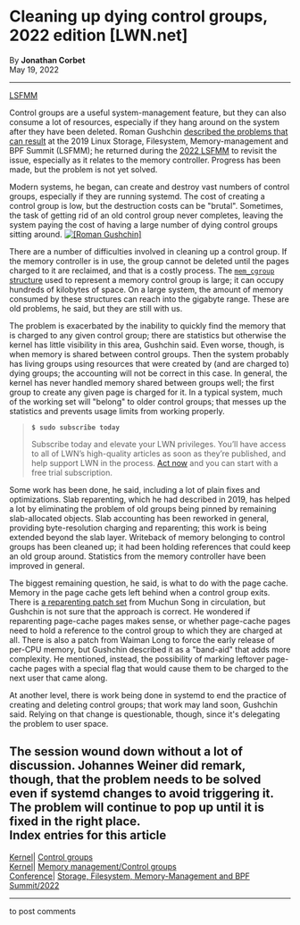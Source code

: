 # Cleaning up dying control groups, 2022 edition [LWN.net]

By **Jonathan Corbet**  
May 19, 2022 

* * *

[LSFMM](/Articles/lsfmm2022/)

Control groups are a useful system-management feature, but they can also consume a lot of resources, especially if they hang around on the system after they have been deleted. Roman Gushchin [described the problems that can result](/Articles/787614/) at the 2019 Linux Storage, Filesystem, Memory-management and BPF Summit (LSFMM); he returned during the [2022 LSFMM](https://events.linuxfoundation.org/lsfmm/) to revisit the issue, especially as it relates to the memory controller. Progress has been made, but the problem is not yet solved. 

Modern systems, he began, can create and destroy vast numbers of control groups, especially if they are running systemd. The cost of creating a control group is low, but the destruction costs can be "brutal". Sometimes, the task of getting rid of an old control group never completes, leaving the system paying the cost of having a large number of dying control groups sitting around. [![\[Roman Gushchin\]](https://static.lwn.net/images/conf/2022/lsfmm/RomanGushchin-sm.png)](/Articles/895435/)

There are a number of difficulties involved in cleaning up a control group. If the memory controller is in use, the group cannot be deleted until the pages charged to it are reclaimed, and that is a costly process. The [`mem_cgroup` structure](https://elixir.bootlin.com/linux/v5.17.8/source/include/linux/memcontrol.h#L227) used to represent a memory control group is large; it can occupy hundreds of kilobytes of space. On a large system, the amount of memory consumed by these structures can reach into the gigabyte range. These are old problems, he said, but they are still with us. 

The problem is exacerbated by the inability to quickly find the memory that is charged to any given control group; there are statistics but otherwise the kernel has little visibility in this area, Gushchin said. Even worse, though, is when memory is shared between control groups. Then the system probably has living groups using resources that were created by (and are charged to) dying groups; the accounting will not be correct in this case. In general, the kernel has never handled memory shared between groups well; the first group to create any given page is charged for it. In a typical system, much of the working set will "belong" to older control groups; that messes up the statistics and prevents usage limits from working properly. 

> **`$ sudo subscribe today`**
> 
> Subscribe today and elevate your LWN privileges. You’ll have access to all of LWN’s high-quality articles as soon as they’re published, and help support LWN in the process. [Act now](https://lwn.net/Promo/nst-sudo/claim) and you can start with a free trial subscription. 

Some work has been done, he said, including a lot of plain fixes and optimizations. Slab reparenting, which he had described in 2019, has helped a lot by eliminating the problem of old groups being pinned by remaining slab-allocated objects. Slab accounting has been reworked in general, providing byte-resolution charging and reparenting; this work is being extended beyond the slab layer. Writeback of memory belonging to control groups has been cleaned up; it had been holding references that could keep an old group around. Statistics from the memory controller have been improved in general. 

The biggest remaining question, he said, is what to do with the page cache. Memory in the page cache gets left behind when a control group exits. There is [a reparenting patch set](/ml/linux-mm/20220216115132.52602-1-songmuchun@bytedance.com/) from Muchun Song in circulation, but Gushchin is not sure that the approach is correct. He wondered if reparenting page-cache pages makes sense, or whether page-cache pages need to hold a reference to the control group to which they are charged at all. There is also a patch from Waiman Long to force the early release of per-CPU memory, but Gushchin described it as a "band-aid" that adds more complexity. He mentioned, instead, the possibility of marking leftover page-cache pages with a special flag that would cause them to be charged to the next user that came along. 

At another level, there is work being done in systemd to end the practice of creating and deleting control groups; that work may land soon, Gushchin said. Relying on that change is questionable, though, since it's delegating the problem to user space. 

The session wound down without a lot of discussion. Johannes Weiner did remark, though, that the problem needs to be solved even if systemd changes to avoid triggering it. The problem will continue to pop up until it is fixed in the right place.  
Index entries for this article  
---  
[Kernel](/Kernel/Index)| [Control groups](/Kernel/Index#Control_groups)  
[Kernel](/Kernel/Index)| [Memory management/Control groups](/Kernel/Index#Memory_management-Control_groups)  
[Conference](/Archives/ConferenceIndex/)| [Storage, Filesystem, Memory-Management and BPF Summit/2022](/Archives/ConferenceIndex/#Storage_Filesystem_Memory-Management_and_BPF_Summit-2022)  
  


* * *

to post comments 
